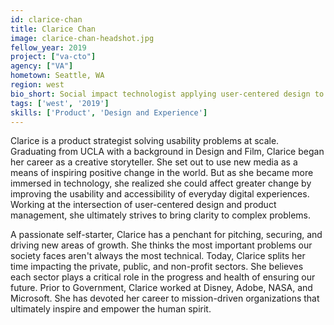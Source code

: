 ```yaml
---
id: clarice-chan
title: Clarice Chan
image: clarice-chan-headshot.jpg
fellow_year: 2019
project: ["va-cto"]
agency: ["VA"]
hometown: Seattle, WA
region: west
bio_short: Social impact technologist applying user-centered design to solve human-centered problems at scale.
tags: ['west', '2019']
skills: ['Product', 'Design and Experience']
---
```


Clarice is a product strategist solving usability problems at scale. Graduating from UCLA with a background in Design and Film, Clarice began her career as a creative storyteller. She set out to use new media as a means of inspiring positive change in the world. But as she became more immersed in technology, she realized she could affect greater change by improving the usability and accessibility of everyday digital experiences. Working at the intersection of user-centered design and product management, she ultimately strives to bring clarity to complex problems.

A passionate self-starter, Clarice has a penchant for pitching, securing, and driving new areas of growth. She thinks the most important problems our society faces aren't always the most technical. Today, Clarice splits her time impacting the private, public, and non-profit sectors. She believes each sector plays a critical role in the progress and health of ensuring our future. Prior to Government, Clarice worked at Disney, Adobe, NASA, and Microsoft. She has devoted her career to mission-driven organizations that ultimately inspire and empower the human spirit.
